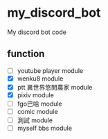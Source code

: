 # my_discord_bot
My discord bot code

## function
- [ ] youtube player module
- [x] wenku8 module
- [x] ptt 異世界悠閒農家 module
- [x] pixiv module
- [ ] fgo巴哈 module
- [ ] comic module
- [ ] 測試 module
- [ ] myself bbs module
